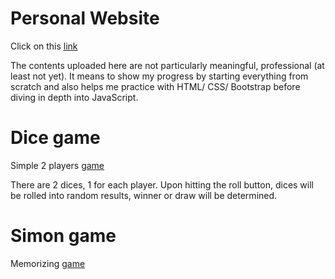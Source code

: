 # Personal Website

Click on this [link](https://nguyenan11.github.io/cv/personalWeb/)

The contents uploaded here are not particularly meaningful, professional 
(at least not yet). It means to show my progress by starting everything from 
scratch and also helps me practice with HTML/ CSS/ Bootstrap before diving in 
depth into JavaScript.

# Dice game

Simple 2 players [game](https://nguyenan11.github.io/cv/rollingDiceGame/dice.html)

There are 2 dices, 1 for each player. Upon hitting the roll button, dices will 
be rolled into random results, winner or draw will be determined.

# Simon game

Memorizing [game](https://nguyenan11.github.io/cv/simonGame/)



